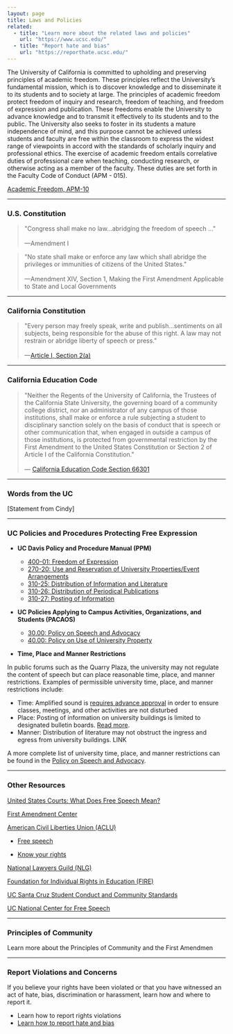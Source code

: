 ```yaml
---
layout: page
title: Laws and Policies
related:
  - title: "Learn more about the related laws and policies"
    url: "https://www.ucsc.edu/"
  - title: "Report hate and bias"
    url: "https://reporthate.ucsc.edu/"
---
```


The University of California is committed to upholding and preserving principles of academic freedom. These principles reflect the University’s fundamental mission, which is to discover knowledge and to disseminate it to its students and to society at large. The principles of academic freedom protect freedom of inquiry and research, freedom of teaching, and freedom of expression and publication. These freedoms enable the University to advance knowledge and to transmit it effectively to its students and to the public. The University also seeks to foster in its students a mature independence of mind, and this purpose cannot be achieved unless students and faculty are free within the classroom to express the widest range of viewpoints in accord with the standards of scholarly inquiry and professional ethics. The exercise of academic freedom entails correlative duties of professional care when teaching, conducting research, or otherwise acting as a member of the faculty. These duties are set forth in the Faculty Code of Conduct (APM - 015).

[Academic Freedom, APM-10](https://www.ucop.edu/academic-personnel-programs/_files/apm/apm-010.pdf)

---
### **U.S. Constitution**

> "Congress shall make no law…abridging the freedom of speech …"<br /><br/>
—Amendment I


> "No state shall make or enforce any law which shall abridge the privileges or immunities of citizens of the United States."<br /><br/>
—Amendment XIV, Section 1, Making the First Amendment Applicable to State and Local Governments

---

### **California Constitution**

> "Every person may freely speak, write and publish…sentiments on all subjects, being responsible for the abuse of this right. A law may not restrain or abridge liberty of speech or press."<br/><br/>
—[Article I, Section 2(a)](http://leginfo.legislature.ca.gov/faces/codes_displaySection.xhtml?lawCode=CONS&sectionNum=SEC.%202.&article=I)

---
### **California Education Code**

> "Neither the Regents of the University of California, the Trustees of the California State University, the governing board of a community college district, nor an administrator of any campus of those institutions, shall make or enforce a rule subjecting a student to disciplinary sanction solely on the basis of conduct that is speech or other communication that, when engaged in outside a campus of those institutions, is protected from governmental restriction by the First Amendment to the United States Constitution or Section 2 of Article I of the California Constitution."<br/><br/>
— [California Education Code Section 66301](http://leginfo.legislature.ca.gov/faces/codes_displaySection.xhtml?sectionNum=66301.&lawCode=EDC)


---
### **Words from the UC**

[Statement from Cindy]

---
### **UC Policies and Procedures Protecting Free Expression**

- **UC Davis Policy and Procedure Manual (PPM)**
  - [400-01: Freedom of Expression](https://ucdavispolicy.ellucid.com/documents/view/37/active/)
  - [270-20: Use and Reservation of University Properties/Event Arrangements](https://ucdavispolicy.ellucid.com/documents/view/247)
  - [310-25: Distribution of Information and Literature](https://ucdavispolicy.ellucid.com/documents/view/367)
  - [310-26: Distribution of Periodical Publications](https://ucdavispolicy.ellucid.com/documents/view/369)
  - [310-27: Posting of Information](https://ucdavispolicy.ellucid.com/documents/view/375)

- **UC Policies Applying to Campus Activities, Organizations, and Students (PACAOS)**
  - [30.00: Policy on Speech and Advocacy](http://policy.ucop.edu/doc/2710523/PACAOS-30)
  - [40.00: Policy on Use of University Property](http://policy.ucop.edu/doc/2710524/PACAOS-40)

- **Time, Place and Manner Restrictions**

In public forums such as the Quarry Plaza, the university may not regulate the content of speech but can place reasonable time, place, and manner restrictions. Examples of permissible university time, place, and manner restrictions include:

- Time: Amplified sound is [requires advance approval](https://someca.ucsc.edu/resources/protocols.html#amplified-sound) in order to ensure classes, meetings, and other activities are not disturbed
- Place: Posting of information on university buildings is limited to designated bulletin boards. [Read more](https://crown.ucsc.edu/activities/flier_posting_numbers.pdf).
- Manner: Distribution of literature may not obstruct the ingress and egress from university buildings. LINK

A more complete list of university time, place, and manner restrictions can be found in the [Policy on Speech and Advocacy](https://deanofstudents.ucsc.edu/student-conduct/student-handbook/30.00.pdf).



---
### **Other Resources**

[United States Courts: What Does Free Speech Mean?](http://www.uscourts.gov/about-federal-courts/educational-resources/about-educational-outreach/activity-resources/what-does)

[First Amendment Center](http://www.firstamendmentcenter.org/)

[American Civil Liberties Union (ACLU)](https://www.aclu.org/)

- [Free speech](https://www.aclu.org/)

- [Know your rights](https://www.aclu.org/know-your-rights/what-do-if-your-rights-are-violated-demonstration-or-protest)

[National Lawyers Guild (NLG)](https://www.nlg.org/)

[Foundation for Individual Rights in Education (FIRE)](https://www.thefire.org/)

[UC Santa Cruz Student Conduct and Community Standards](https://deanofstudents.ucsc.edu/student-conduct/index.html)

[UC National Center for Free Speech](https://freespeechcenter.universityofcalifornia.edu/)


---
### **Principles of Community**

Learn more about the Principles of Community and the First Amendmen

---
### **Report Violations and Concerns**

If you believe your rights have been violated or that you have witnessed an act of hate, bias, discrimination or harassment, learn how and where to report it.

- Learn how to report rights violations
- [Learn how to report hate and bias](https://reporthate.ucsc.edu/)




